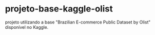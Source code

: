 # projeto-base-kaggle-olist
projeto utilizando a base  "Brazilian E-commerce Public Dataset by Olist" disponível no Kaggle.
